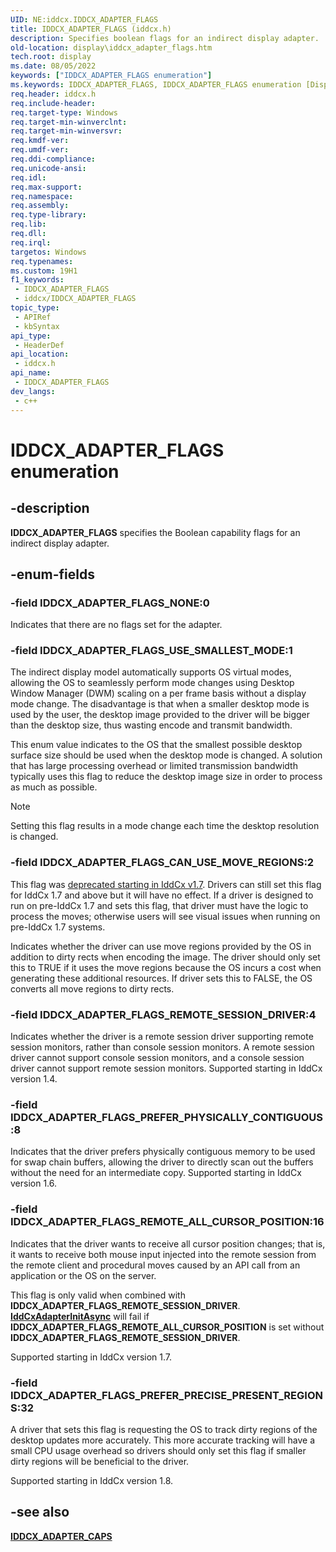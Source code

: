 ```yaml
---
UID: NE:iddcx.IDDCX_ADAPTER_FLAGS
title: IDDCX_ADAPTER_FLAGS (iddcx.h)
description: Specifies boolean flags for an indirect display adapter.
old-location: display\iddcx_adapter_flags.htm
tech.root: display
ms.date: 08/05/2022
keywords: ["IDDCX_ADAPTER_FLAGS enumeration"]
ms.keywords: IDDCX_ADAPTER_FLAGS, IDDCX_ADAPTER_FLAGS enumeration [Display Devices], IDDCX_ADAPTER_FLAGS_CAN_USE_MOVE_REGIONS, IDDCX_ADAPTER_FLAGS_NONE, IDDCX_ADAPTER_FLAGS_USE_SMALLEST_MODE, display.iddcx_adapter_flags, iddcx/IDDCX_ADAPTER_FLAGS, iddcx/IDDCX_ADAPTER_FLAGS_CAN_USE_MOVE_REGIONS, iddcx/IDDCX_ADAPTER_FLAGS_NONE, iddcx/IDDCX_ADAPTER_FLAGS_USE_SMALLEST_MODE
req.header: iddcx.h
req.include-header: 
req.target-type: Windows
req.target-min-winverclnt: 
req.target-min-winversvr: 
req.kmdf-ver: 
req.umdf-ver: 
req.ddi-compliance: 
req.unicode-ansi: 
req.idl: 
req.max-support: 
req.namespace: 
req.assembly: 
req.type-library: 
req.lib: 
req.dll: 
req.irql: 
targetos: Windows
req.typenames: 
ms.custom: 19H1
f1_keywords:
 - IDDCX_ADAPTER_FLAGS
 - iddcx/IDDCX_ADAPTER_FLAGS
topic_type:
 - APIRef
 - kbSyntax
api_type:
 - HeaderDef
api_location:
 - iddcx.h
api_name:
 - IDDCX_ADAPTER_FLAGS
dev_langs:
 - c++
---
```


# IDDCX_ADAPTER_FLAGS enumeration

## -description

**IDDCX_ADAPTER_FLAGS** specifies the Boolean capability flags for an indirect display adapter.

## -enum-fields

### -field IDDCX_ADAPTER_FLAGS_NONE:0

Indicates that there are no flags set for the adapter.

### -field IDDCX_ADAPTER_FLAGS_USE_SMALLEST_MODE:1

The indirect display model automatically supports OS virtual modes, allowing the OS to seamlessly perform mode changes using Desktop Window Manager (DWM) scaling on a per frame basis without a display mode change. The disadvantage is that when a smaller desktop mode is used by the user, the desktop image provided to the driver will be bigger than the desktop size, thus wasting encode and transmit bandwidth.

This enum value indicates to the OS that the smallest possible desktop surface size should be used when the desktop mode is changed. A solution that has large processing overhead or limited transmission bandwidth typically uses this flag to reduce the desktop image size in order to process as much as possible.

> [!NOTE]
> Setting this flag results in a mode change each time the desktop resolution is changed.

### -field IDDCX_ADAPTER_FLAGS_CAN_USE_MOVE_REGIONS:2

This flag was [deprecated starting in IddCx v1.7](/windows-hardware/drivers/display/iddcx1.7-updates). Drivers can still set this flag for IddCx 1.7 and above but it will have no effect. If a driver is designed to run on pre-IddCx 1.7 and sets this flag, that driver must have the logic to process the moves; otherwise users will see visual issues when running on pre-IddCx 1.7 systems.

Indicates whether the driver can use move regions provided by the OS in addition to dirty rects when encoding the image. The driver should only set this to TRUE if it uses the move regions because the OS incurs a cost when generating these additional resources. If driver sets this to FALSE, the OS converts all move regions to dirty rects.

### -field IDDCX_ADAPTER_FLAGS_REMOTE_SESSION_DRIVER:4

Indicates whether the driver is a remote session driver supporting remote session monitors, rather than console session monitors. A remote session driver cannot support console session monitors, and a console session driver cannot support remote session monitors. Supported starting in IddCx version 1.4.

### -field IDDCX_ADAPTER_FLAGS_PREFER_PHYSICALLY_CONTIGUOUS:8

Indicates that the driver prefers physically contiguous memory to be used for swap chain buffers, allowing the driver to directly scan out the buffers without the need for an intermediate copy. Supported starting in IddCx version 1.6.

### -field IDDCX_ADAPTER_FLAGS_REMOTE_ALL_CURSOR_POSITION:16

Indicates that the driver wants to receive all cursor position changes; that is, it wants to receive both mouse input injected into the remote session from the remote client and procedural moves caused by an API call from an application or the OS on the server.

This flag is only valid when combined with **IDDCX_ADAPTER_FLAGS_REMOTE_SESSION_DRIVER**. [**IddCxAdapterInitAsync**](nf-iddcx-iddcxadapterinitasync.md) will fail if **IDDCX_ADAPTER_FLAGS_REMOTE_ALL_CURSOR_POSITION** is set without **IDDCX_ADAPTER_FLAGS_REMOTE_SESSION_DRIVER**.

Supported starting in IddCx version 1.7.

### -field IDDCX_ADAPTER_FLAGS_PREFER_PRECISE_PRESENT_REGIONS:32

A driver that sets this flag is requesting the OS to track dirty regions of the desktop updates more accurately. This more accurate tracking will have a small CPU usage overhead so drivers should only set this flag if smaller dirty regions will be beneficial to the driver.

Supported starting in IddCx version 1.8.

## -see also

[**IDDCX_ADAPTER_CAPS**](ns-iddcx-iddcx_adapter_caps.md)
